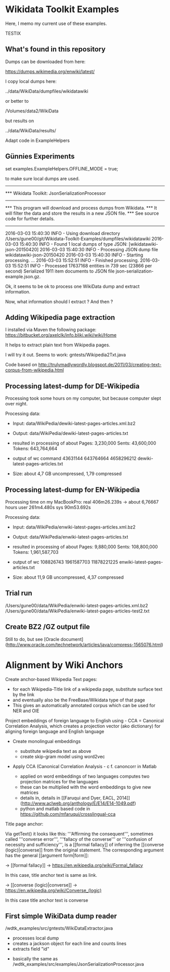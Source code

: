 # Wikidata Toolkit Examples

Here, I memo my current use of these examples.

TESTIX

What's found in this repository
-------------------------------

Dumps can be downloaded from here:

https://dumps.wikimedia.org/enwiki/latest/

I copy local dumps here:

../data/WikiData/dumpfiles/wikidatawiki

or better to 

/Volumes/data2/WikiData

but results on

../data/WikiData/results/

Adapt code in ExampleHelpers

Günnies Experiments
-------------------------------

set 
	examples.ExampleHelpers.OFFLINE_MODE = true;
	
to make sure local dumps are used.


********************************************************************
*** Wikidata Toolkit: JsonSerializationProcessor
*** 
*** This program will download and process dumps from Wikidata.
*** It will filter the data and store the results in a new JSON file.
*** See source code for further details.
********************************************************************
2016-03-03 15:40:30 INFO  - Using download directory /Users/gune00/git/Wikidata-Toolkit-Examples/dumpfiles/wikidatawiki
2016-03-03 15:40:30 INFO  - Found 1 local dumps of type JSON: [wikidatawiki-json-20150420]
2016-03-03 15:40:30 INFO  - Processing JSON dump file wikidatawiki-json-20150420
2016-03-03 15:40:30 INFO  - Starting processing.
...
2016-03-03 15:52:51 INFO  - Finished processing.
2016-03-03 15:52:51 INFO  - Processed 17637168 entities in 739 sec (23866 per second)
Serialized 1911 item documents to JSON file json-serialization-example.json.gz.

Ok, it seems to be ok to process one WikiData dump and extract information.

Now, what information should I extract ? And then ?

Adding Wikipedia page extraction
--------------------------------

I installed via Maven the following package:
https://bitbucket.org/axelclk/info.bliki.wiki/wiki/Home

It helps to extract plain text from Wikipedia pages.

I will try it out. Seems to work: gntests/Wikipedia2Txt.java

Code based on http://trulymadlywordly.blogspot.de/2011/03/creating-text-corpus-from-wikipedia.html

Processing latest-dump for DE-Wikipedia
---------------------------------------

Processing took some hours on my computer, but because computer slept over night.

Processing data:
- Input: 	data/WikiPedia/dewiki-latest-pages-articles.xml.bz2
- Output: 	data/WikiPedia/dewiki-latest-pages-articles.txt
			

- resulted in processing of about 
	Pages: 	  3,230,000
	Sents: 	 43,600,000
	Tokens:	643,764,664
	
- output of wc command
	43631144 643764664 4658296212 dewiki-latest-pages-articles.txt

- Size: about 4,7 GB uncompressed, 1,79 compressed

Processing latest-dump for EN-Wikipedia
---------------------------------------

Processing time on my MacBookPro:
real	406m26.239s -> about 6,76667 hours
user	261m4.480s
sys		90m53.692s

Processing data:
- Input: 	data/WikiPedia/enwiki-latest-pages-articles.xml.bz2
- Output: 	data/WikiPedia/enwiki-latest-pages-articles.txt
			

- resulted in processing of about 
	Pages: 		9,880,000
	Sents: 	  108,800,000
	Tokens:	1,961,587,703

- output of wc
	108826743 1961587703 11878221225 enwiki-latest-pages-articles.txt

- Size: about 11,9 GB uncompressed, 4,37 compressed

Trial run
---------

/Users/gune00/data/WikiPedia/enwiki-latest-pages-articles.xml.bz2
/Users/gune00/data/WikiPedia/enwiki-latest-pages-articles-test2.txt

Create BZ2 /GZ output file
-----------------------

Still to do, but see 
[Oracle document] (http://www.oracle.com/technetwork/articles/java/compress-1565076.html)

# Alignment by Wiki Anchors

Create anchor-based Wikipedia Text pages:
- for each Wikipedia-Title link of a wikipedia page, substitute surface text by the link
- and eventually also be the FreeBase/Wikidata type of that page
- This gives an automatically annotated corpus which can be used for NER and OIE

Project embeddings of foreign language to English using 
	- CCA = Canonical Correlation Analysis, which creates a projection vector (ako dictionary) for aligning
		foreign language and English language

- Create monolingual embeddings
	- substitute wikipedia text as above
	- create skip-gram model using word2vec

- Apply CCA (Canonical Correlation Analysis - c f. canoncorr in Matlab
	- applied on word embeddings of two languages computes two projection matrices for the languages
	- these can be multiplied with the word embeddings to give new matrices
	- details in, details in [[Faruqui and Dyer, EACL, 2014]] (http://www.aclweb.org/anthology/E/E14/E14-1049.pdf)
	- python and matlab based code in https://github.com/mfaruqui/crosslingual-cca


Title page anchor:

Via getText() it looks like this:
'''Affirming the consequent''', sometimes called '''converse error''', '''fallacy of the converse''' or '''confusion of necessity and sufficiency''', is a [[formal fallacy]] of inferring the [[converse (logic)|converse]] from the original statement. The corresponding argument has the general [[argument form|form]]:

-> [[formal fallacy]] -> https://en.wikipedia.org/wiki/Formal_fallacy

In this case, title anchor text is same as link.

-> [[converse (logic)|converse]] -> https://en.wikipedia.org/wiki/Converse_(logic)

In this case title anchor text is converse

First simple WikiData dump reader
---------------------------------------
/wdtk_examples/src/gntests/WikiDataExtractor.java

* processes local dump
* creates a jackson object for each line and counts lines
* extracts field "id"
+ basically the same as /wdtk_examples/src/examples/JsonSerializationProcessor.java